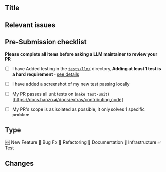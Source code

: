## Title

<!-- e.g. "Implement user authentication feature" -->

## Relevant issues

<!-- e.g. "Fixes #000" -->

## Pre-Submission checklist

**Please complete all items before asking a LLM maintainer to review your PR**

- [ ] I have Added testing in the [`tests/llm/`](https://github.com/hanzoai/llm/tree/main/tests/llm) directory, **Adding at least 1 test is a hard requirement** - [see details](https://docs.hanzo.ai/docs/extras/contributing_code)
- [ ] I have added a screenshot of my new test passing locally 
- [ ] My PR passes all unit tests on (`make test-unit`)[https://docs.hanzo.ai/docs/extras/contributing_code]
- [ ] My PR's scope is as isolated as possible, it only solves 1 specific problem


## Type

<!-- Select the type of Pull Request -->
<!-- Keep only the necessary ones -->

🆕 New Feature
🐛 Bug Fix
🧹 Refactoring
📖 Documentation
🚄 Infrastructure
✅ Test

## Changes



